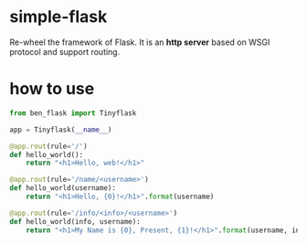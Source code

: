 # simple-flask
Re-wheel the framework of Flask. It is an **http server** based on WSGI protocol and support routing. 


# how to use 

```python
from ben_flask import Tinyflask

app = Tinyflask(__name__)

@app.rout(rule='/')
def hello_world():
    return "<h1>Hello, web!</h1>"

@app.rout(rule='/name/<username>')
def hello_world(username):
    return "<h1>Hello, {0}!</h1>".format(username)

@app.rout(rule='/info/<info>/<username>')
def hello_world(info, username):
    return "<h1>My Name is {0}, Present, {1}!</h1>".format(username, info)

```
